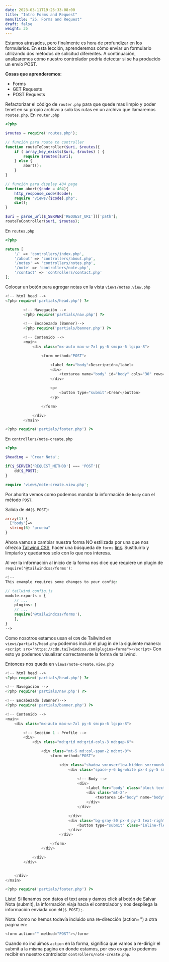 ```yaml
---
date: 2023-03-11T19:25:33-08:00
title: "Intro Forms and Request"
menuTitle: "25. Forms and Request"
draft: false
weight: 35
---
```


Estamos atrasados, pero finalmente es hora de profundizar en los formularios. En esta lección, aprenderemos cómo enviar un formulario utilizando dos métodos de solicitud diferentes. A continuación, analizaremos cómo nuestro controlador podría detectar si se ha producido un envío POST.

**Cosas que aprenderemos:**
- Forms
- GET Requests
- POST Requests

Refactorizar el código de `router.php` para que quede mas limpio y poder tenet en su propio archivo a solo las rutas en un archivo que llamaremos `routes.php`. 
En `router.php`
```php
<?php 

$routes = require('routes.php');

// función para route to controller
function routeToController($uri, $routes){
    if ( array_key_exists($uri, $routes) ) {
        require $routes[$uri];
    } else {
        abort();
    }
}

// función para display 404 page 
function abort($code = 404){
    http_response_code($code);
    require "views/{$code}.php";
    die();
}

$uri = parse_url($_SERVER['REQUEST_URI'])['path'];
routeToController($uri, $routes);
```
En `routes.php`
```php
<?php 

return [
    '/' => 'controllers/index.php',
    '/about' => 'controllers/about.php',
    '/notes' => 'controllers/notes.php',
    '/note' => 'controllers/note.php',
    '/contact' => 'controllers/contact.php'
];
```

Colocar un botón para agregar notas en la vista `views/notes.view.php`
```php
<!-- html head -->
<?php require('partials/head.php') ?>

        <!-- Navegación -->
        <?php require('partials/nav.php') ?>

        <!-- Encabezado (Banner)-->
        <?php require('partials/banner.php') ?>

        <!-- Contenido -->
        <main>
            <div class="mx-auto max-w-7xl py-6 sm:px-6 lg:px-8">

                <form method="POST">

                    <label for="body">Descripción</label>
                    <div>
                        <textarea name="body" id="body" cols="30" rows="10"></textarea>
                    </div>

                    <p>
                        <button type="submit">Crear</button>
                    </p>

                </form>

            </div>
        </main>

<?php require('partials/footer.php') ?>
```
En `controllers/note-create.php`
```php
<?php 

$heading = 'Crear Nota';

if($_SERVER['REQUEST_METHOD'] === 'POST'){
    dd($_POST);
}

require 'views/note-create.view.php';
```
Por ahorita vemos como podemos mandar la información de `body` con el método `POST`.

Salida de `dd($_POST)`:
```php
array(1) {
  ["body"]=>
  string(6) "prueba"
}
```

Ahora vamos a cambiar nuestra forma NO estilizada por una que nos ofrezca [Tailwind CSS](https://tailwindui.com), hacer una búsqueda de `forms` [link](https://tailwindui.com/components/application-ui/forms/form-layouts).
Sustituirlo y limpiarlo y quedarnos solo con lo que nos interesa.

Al ver la información al inicio de la forma nos dice que requiere un plugin de `require('@tailwindcss/forms')`:
```php
<!--
This example requires some changes to your config:

// tailwind.config.js
module.exports = {
	// ...
	plugins: [
	// ...
	require('@tailwindcss/forms'),
	],
}
-->
```
Como nosotros estamos usan el `CDN` de Tailwind en `views/partials/head.php` podemos incluir el plug in de la siguiente manera:
`<script src="https://cdn.tailwindcss.com?plugins=forms"></script>`
Con esto ya podemos visualizar correctamente la forma de tailwind.

Entonces nos queda en `views/note-create.view.php`
```php
<!-- html head -->
<?php require('partials/head.php') ?>

<!-- Navegación -->
<?php require('partials/nav.php') ?>

<!-- Encabezado (Banner)-->
<?php require('partials/banner.php') ?>

<!-- Contenido -->
<main>
    <div class="mx-auto max-w-7xl py-6 sm:px-6 lg:px-8">

        <!-- Sección 1 - Profile -->
        <div>
            <div class="md:grid md:grid-cols-3 md:gap-6">

                <div class="mt-5 md:col-span-2 md:mt-0">
                    <form method="POST">

                        <div class="shadow sm:overflow-hidden sm:rounded-md">
                            <div class="space-y-6 bg-white px-4 py-5 sm:p-6">

                                <!-- Body -->
                                <div>
                                    <label for="body" class="block text-sm font-medium leading-6 text-gray-900">Body</label>
                                    <div class="mt-2">
                                        <textarea id="body" name="body" rows="3" class="mt-1 block w-full rounded-md border-0 text-gray-900 shadow-sm ring-1 ring-inset ring-gray-300 placeholder:text-gray-400 focus:ring-2 focus:ring-inset focus:ring-indigo-600 sm:py-1.5 sm:text-sm sm:leading-6" placeholder="Aquí una idea para tu nota! ..."></textarea>
                                    </div>
                                </div>

                            </div>
                            <div class="bg-gray-50 px-4 py-3 text-right sm:px-6">
                                <button type="submit" class="inline-flex justify-center rounded-md bg-indigo-600 py-2 px-3 text-sm font-semibold text-white shadow-sm hover:bg-indigo-500 focus-visible:outline focus-visible:outline-2 focus-visible:outline-offset-2 focus-visible:outline-indigo-500">Salvar Nota</button>
                            </div>
                        </div>

                    </form>
                </div>

            </div>
        </div>


    </div>
</main>

<?php require('partials/footer.php') ?>
```
Listo!
Si llenamos con datos el text area y damos click al botón de Salvar Nota (submit), la información viaja hacia el controlador y nos despliega la información enviada con `dd($_POST);`.

Nota: Como no hemos todavía incluido una re-dirección (action='') a otra pagina en:
```php
<form action="" method="POST"></form>
```
Cuando no incluimos `action` en la forma, significa que vamos a re-dirigir el submit a la misma pagina en donde estamos, por eso es que lo podemos recibir en nuestro controlador `controllers/note-create.php`.


